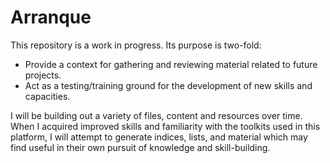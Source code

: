 # Arranque

This repository is a work in progress. Its purpose is two-fold:

- Provide a context for gathering and reviewing material related to future projects.
- Act as a testing/training ground for the development of new skills and capacities.

I will be building out a variety of files, content and resources over time. When I 
acquired improved skills and familiarity with the toolkits used in this platform, I 
will attempt to generate indices, lists, and material which may find useful in their 
own pursuit of knowledge and skill-building.
